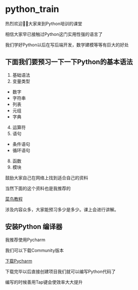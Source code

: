 # python_train

热烈欢迎👏🏻大家来到Python培训的课堂

相信大家早已接触过Python这门实用性强的语言了

我们学好Python以后在写后端开发，数学建模等等有巨大的好处

## 下面我们要预习一下一下Python的基本语法
1. 基础语法
2. 变量类型
* 数字
* 字符串
* 列表
* 元组
* 字典
4. 运算符
5. 语句
* 条件语句
* 循环语句
8. 函数
9. 模块

鼓励大家自己在网络上找到适合自己的资料

当然下面的这个资料也是我推荐的

[菜鸟教程](https://www.runoob.com/python/python-tutorial.html)

涉及内容众多，大家能预习多少是多少。课上会进行讲解。

## 安装Python 编译器

我推荐使用Pycharm

我们可以下载Community版本

[下载Pycharm](https://www.jetbrains.com/pycharm/download/)

下载完毕以后直接创建项目我们就可以编写Python代码了

编写的时候善用Tap键会使效率大大提升
